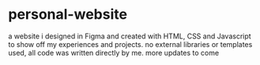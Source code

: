 # personal-website
a website i designed in Figma and created with HTML, CSS and Javascript to show off my experiences and projects. no external libraries or templates used, all code was written directly by me. more updates to come
